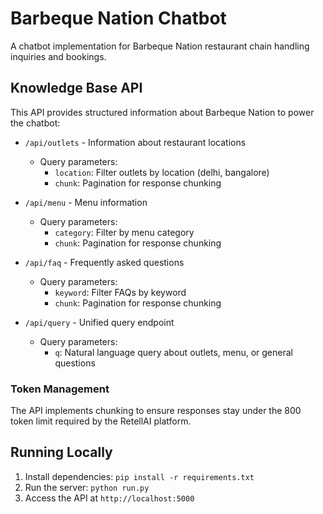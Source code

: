 # Barbeque Nation Chatbot

A chatbot implementation for Barbeque Nation restaurant chain handling inquiries and bookings.

## Knowledge Base API

This API provides structured information about Barbeque Nation to power the chatbot:

- `/api/outlets` - Information about restaurant locations
  - Query parameters:
    - `location`: Filter outlets by location (delhi, bangalore)
    - `chunk`: Pagination for response chunking

- `/api/menu` - Menu information
  - Query parameters:
    - `category`: Filter by menu category
    - `chunk`: Pagination for response chunking

- `/api/faq` - Frequently asked questions
  - Query parameters:
    - `keyword`: Filter FAQs by keyword
    - `chunk`: Pagination for response chunking

- `/api/query` - Unified query endpoint
  - Query parameters:
    - `q`: Natural language query about outlets, menu, or general questions

### Token Management

The API implements chunking to ensure responses stay under the 800 token limit required by the RetellAI platform.

## Running Locally

1. Install dependencies: `pip install -r requirements.txt`
2. Run the server: `python run.py`
3. Access the API at `http://localhost:5000`
